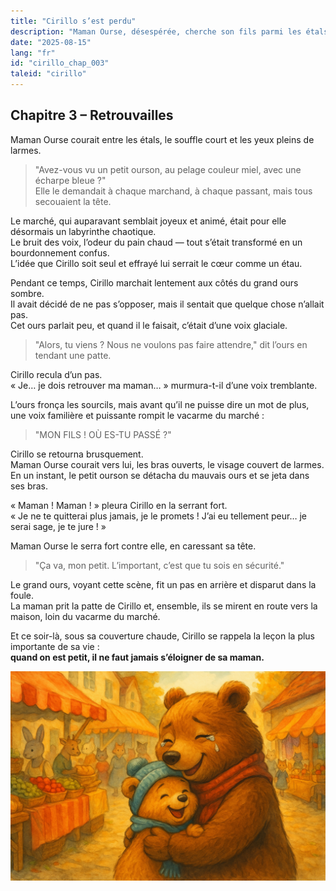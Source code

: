 ```yaml
---
title: "Cirillo s’est perdu"
description: "Maman Ourse, désespérée, cherche son fils parmi les étals ; Cirillo résiste au mauvais ours, jusqu’à ce que sa maman le retrouve et le serre dans une étreinte pleine de soulagement et d’amour."
date: "2025-08-15"
lang: "fr"
id: "cirillo_chap_003"
taleid: "cirillo"
---
```


## Chapitre 3 – Retrouvailles

Maman Ourse courait entre les étals, le souffle court et les yeux pleins de larmes.  
> "Avez-vous vu un petit ourson, au pelage couleur miel, avec une écharpe bleue ?"  
Elle le demandait à chaque marchand, à chaque passant, mais tous secouaient la tête.

Le marché, qui auparavant semblait joyeux et animé, était pour elle désormais un labyrinthe chaotique.  
Le bruit des voix, l’odeur du pain chaud — tout s’était transformé en un bourdonnement confus.  
L’idée que Cirillo soit seul et effrayé lui serrait le cœur comme un étau.

Pendant ce temps, Cirillo marchait lentement aux côtés du grand ours sombre.  
Il avait décidé de ne pas s’opposer, mais il sentait que quelque chose n’allait pas.  
Cet ours parlait peu, et quand il le faisait, c’était d’une voix glaciale.

> "Alors, tu viens ? Nous ne voulons pas faire attendre," dit l’ours en tendant une patte.

Cirillo recula d’un pas.  
« Je… je dois retrouver ma maman… » murmura-t-il d’une voix tremblante.

L’ours fronça les sourcils, mais avant qu’il ne puisse dire un mot de plus, une voix familière et puissante rompit le vacarme du marché :  
> "MON FILS ! OÙ ES-TU PASSÉ ?"

Cirillo se retourna brusquement.  
Maman Ourse courait vers lui, les bras ouverts, le visage couvert de larmes.  
En un instant, le petit ourson se détacha du mauvais ours et se jeta dans ses bras.

« Maman ! Maman ! » pleura Cirillo en la serrant fort.  
« Je ne te quitterai plus jamais, je le promets ! J’ai eu tellement peur… je serai sage, je te jure ! »

Maman Ourse le serra fort contre elle, en caressant sa tête.  
> "Ça va, mon petit. L’important, c’est que tu sois en sécurité."

Le grand ours, voyant cette scène, fit un pas en arrière et disparut dans la foule.  
La maman prit la patte de Cirillo et, ensemble, ils se mirent en route vers la maison, loin du vacarme du marché.

Et ce soir-là, sous sa couverture chaude, Cirillo se rappela la leçon la plus importante de sa vie :  
**quand on est petit, il ne faut jamais s’éloigner de sa maman.**

![Cirillo](../../../assets/cirillo/cirillo_chap_003.png)
